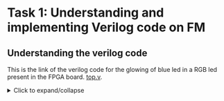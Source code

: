 # Task 1: Understanding and implementing Verilog code on FM
## Understanding the verilog code
This is the link of the verilog code for the glowing of blue led in a RGB led present in the FPGA board. [top.v](https://github.com/thesourcerer8/VSDSquadron_FM/blob/main/led_blue/top.v). 
<details>
  <summary>Click to expand/collapse</summary>
The first section of the verilog code says 
+ led_red,led_blue,led_green  These are the output wires that controls the clors of RGB led which carries output of logic 1 or 0
+ hw_clk  It is a clock that provides clock signals to the module"s timing.
+ testwire  it is connected to bit 5  of the frequency counter
* nnnnn

